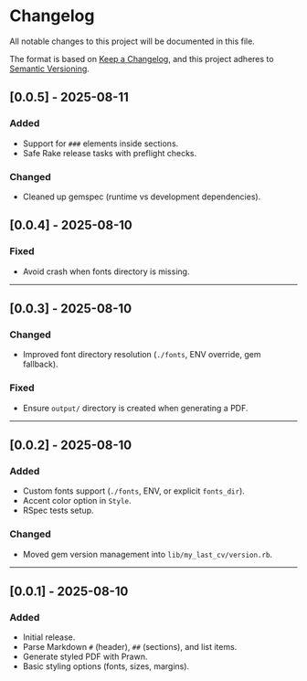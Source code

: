 # Changelog
All notable changes to this project will be documented in this file.

The format is based on [Keep a Changelog](https://keepachangelog.com/en/1.0.0/),
and this project adheres to [Semantic Versioning](https://semver.org/spec/v2.0.0.html).

## [0.0.5] - 2025-08-11
### Added
- Support for `###` elements inside sections.
- Safe Rake release tasks with preflight checks.

### Changed
- Cleaned up gemspec (runtime vs development dependencies).

## [0.0.4] - 2025-08-10
### Fixed
- Avoid crash when fonts directory is missing.

---

## [0.0.3] - 2025-08-10
### Changed
- Improved font directory resolution (`./fonts`, ENV override, gem fallback).

### Fixed
- Ensure `output/` directory is created when generating a PDF.

---

## [0.0.2] - 2025-08-10
### Added
- Custom fonts support (`./fonts`, ENV, or explicit `fonts_dir`).
- Accent color option in `Style`.
- RSpec tests setup.

### Changed
- Moved gem version management into `lib/my_last_cv/version.rb`.

---

## [0.0.1] - 2025-08-10
### Added
- Initial release.
- Parse Markdown `#` (header), `##` (sections), and list items.
- Generate styled PDF with Prawn.
- Basic styling options (fonts, sizes, margins).
